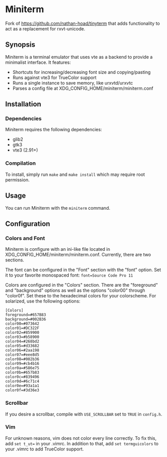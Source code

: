# Miniterm
Fork of https://github.com/nathan-hoad/tinyterm that adds functionality to act
as a replacement for rxvt-unicode.

## Synopsis
Miniterm is a terminal emulator that uses vte as a backend to provide a
minimalist interface. It features:

- Shortcuts for increasing/decreasing font size and copying/pasting
- Runs against vte3 for TrueColor support
- Runs a single instance to save memory, like urxvtd/urxvtc
- Parses a config file at XDG\_CONFIG\_HOME/miniterm/miniterm.conf

## Installation
### Dependencies
Miniterm requires the following dependencies:

- glib2
- gtk3
- vte3 (2.91+)

### Compilation
To install, simply run `make` and `make install` which may require root
permission.

## Usage
You can run Miniterm with the `miniterm` command.

## Configuration
### Colors and Font
Miniterm is configure with an ini-like file located in
XDG\_CONFIG\_HOME/miniterm/miniterm.conf. Currently, there are two sections.

The font can be configured in the "Font" section with the "font" option. Set it
to your favorite monospaced font: `font=Source Code Pro 11`

Colors are configured in the "Colors" section. There are the "foreground" and
"background" options as well as the options "color00" through "color0f". Set
these to the hexadecimal colors for your colorscheme. For solarized, use the
following options:

	[Colors]
	foreground=#657B83
	background=#002B36
	color00=#073642
	color01=#DC322F
	color02=#859900
	color03=#b58900
	color04=#268bd2
	color05=#d33682
	color06=#2aa198
	color07=#eee8d5
	color08=#002b36
	color09=#cb4b16
	color0a=#586e75
	color0b=#657b83
	color0c=#839496
	color0d=#6c71c4
	color0e=#93a1a1
	color0f=#3d36e3

### Scrollbar
If you desire a scrollbar, compile with `USE_SCROLLBAR` set to `TRUE` in `config.h`.

### Vim
For unknown reasons, vim does not color every line correctly. To fix this, add
`set t_ut=` in your .vimrc. In addition to that, add `set termguicolors` to your
.vimrc to add TrueColor support.
